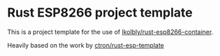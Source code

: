 # Rust ESP8266 project template

This is a project template for the use of [lkolbly/rust-esp8266-container](https://github.com/lkolbly/rust-esp8266-container).

Heavily based on the work by [ctron/rust-esp-template](https://github.com/ctron/rust-esp-template)

